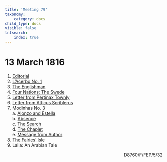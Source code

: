 ```yaml
---
title: 'Meeting 79'
taxonomy:
    category: docs
child_type: docs
visible: false
tntsearch:
    index: true
---
```


# 13 March 1816

1. [Editorial](editorial)  
2. [L’Acerbo No. 1](acerbo)
3. [The Englishman](englishman)
4. [Four Nations: The Swede](swede)
5. [Letter from Pertinax Townly](pertinax)
6. [Letter from Atticus Scriblerus](atticus)
7. Modinhas No. 3  
	a. [Alonzo and Estella](alonzo)  
    b. [Absence](absence)  
	c. [The Search](search)  
	d. [The Chaplet](chaplet)  
	e. [Message from Author](message)  
8. [The Fairies’ Isle](isle)
9. <span class="grey">Laila: An Arabian Tale</span> <a href="../season-8/tales/laila"><i class="fa fa-link" aria-hidden="true"></i></a>

<div style="text-align:right"><span class="dro">D8760/F/FEP/5/32</span> <a href="https://calmview.derbyshire.gov.uk/calmview/Record.aspx?src=CalmView.Catalog&id=D8760%2fF%2fFEP%2f5%2f32&pos=8" target="_blank"><i class="fa fa-external-link"></i></a></div>
